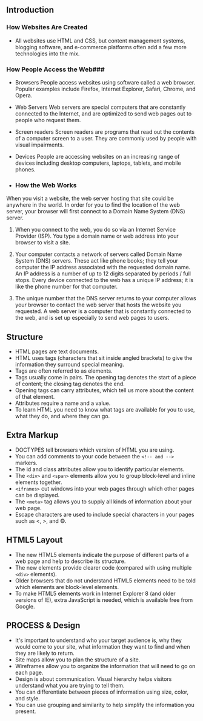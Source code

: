  ## Introduction ##

 ### How Websites Are Created ###
 - All websites use HTML and CSS, but content
management systems, blogging software, and
e-commerce platforms often add a few more
technologies into the mix.

### How People Access the Web###
- Browsers
People access websites using
software called a web browser.
Popular examples include
Firefox, Internet Explorer, Safari,
Chrome, and Opera.

- Web Servers
Web servers are special
computers that are constantly
connected to the Internet, and
are optimized to send web pages
out to people who request them.

- Screen readers
Screen readers are programs
that read out the contents of a
computer screen to a user. They
are commonly used by people
with visual impairments.

- Devices
People are accessing websites
on an increasing range of devices
including desktop computers,
laptops, tablets, and mobile
phones.

- ### How the Web Works ###
When you visit a website, the web server
hosting that site could be anywhere in the
world. In order for you to find the location of
the web server, your browser will first connect
to a Domain Name System (DNS) server.

1. When you connect to the web,
you do so via an Internet Service
Provider (ISP). You type a
domain name or web address
into your browser to visit a site.

1. Your computer contacts a
network of servers called
Domain Name System (DNS)
servers. These act like phone
books; they tell your computer
the IP address associated with
the requested domain name.
An IP address is a number
of up to 12 digits separated
by periods / full stops. Every
device connected to the web
has a unique IP address; it is
like the phone number for that
computer.
1. The unique number that the
DNS server returns to your
computer allows your browser
to contact the web server
that hosts the website you
requested. A web server is a
computer that is constantly
connected to the web, and is set
up especially to send web pages
to users.

## Structure ##

- HTML pages are text documents.
- HTML uses tags (characters that sit inside angled
brackets) to give the information they surround special
meaning.
- Tags are often referred to as elements.
- Tags usually come in pairs. The opening tag denotes
the start of a piece of content; the closing tag denotes
the end.
- Opening tags can carry attributes, which tell us more
about the content of that element.
- Attributes require a name and a value.
- To learn HTML you need to know what tags are
available for you to use, what they do, and where they
can go.

## Extra Markup ##
- DOCTYPES tell browsers which version of HTML you
are using.
-  You can add comments to your code between the
` <!-- and --> ` markers.
- The id and class attributes allow you to identify
particular elements.
- The `<div>` and `<span>` elements allow you to group
block-level and inline elements together.
- `<iframes>` cut windows into your web pages through
which other pages can be displayed.
- The `<meta>` tag allows you to supply all kinds of
information about your web page.
- Escape characters are used to include special
characters in your pages such as <, >, and ©.

## HTML5 Layout ##
- The new HTML5 elements indicate the purpose of
different parts of a web page and help to describe
its structure.
- The new elements provide clearer code (compared
with using multiple `<div>` elements).
- Older browsers that do not understand HTML5
elements need to be told which elements are
block-level elements.
- To make HTML5 elements work in Internet Explorer 8
(and older versions of IE), extra JavaScript is needed,
which is available free from Google.

## PROCESS & Design ##
- It's important to understand who your target audience
is, why they would come to your site, what information
they want to find and when they are likely to return.
- Site maps allow you to plan the structure of a site.
- Wireframes allow you to organize the information that
will need to go on each page.
- Design is about communication. Visual hierarchy helps
visitors understand what you are trying to tell them.
- You can differentiate between pieces of information
using size, color, and style.
- You can use grouping and similarity to help simplify
the information you present.